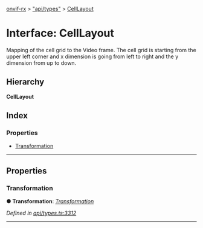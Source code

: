 [onvif-rx](../README.md) > ["api/types"](../modules/_api_types_.md) > [CellLayout](../interfaces/_api_types_.celllayout.md)

# Interface: CellLayout

Mapping of the cell grid to the Video frame. The cell grid is starting from the upper left corner and x dimension is going from left to right and the y dimension from up to down.

## Hierarchy

**CellLayout**

## Index

### Properties

* [Transformation](_api_types_.celllayout.md#transformation)

---

## Properties

<a id="transformation"></a>

###  Transformation

**● Transformation**: *[Transformation](_api_types_.transformation.md)*

*Defined in [api/types.ts:3312](https://github.com/patrickmichalina/onvif-rx/blob/d62cee9/src/api/types.ts#L3312)*

___

